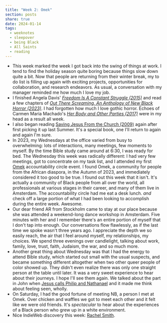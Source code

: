 ```yaml
---
title: "Week 2: Omek"
section: posts
share: true
date: 2024-01-14
tags:
  - weeknotes
  - sleepover
  - being Black
  - All Saints
  - reading
---
```


- This week marked the week I got back into the swing of things at work. I tend to find the holiday season quite boring because things slow down quite a bit. Now that people are returning from their winter break, my to do list is filling up again with exciting projects, opportunities for collaboration, and research endeavors. As usual, a conversation with my manager reminded me how much I love my job.
- I finished Angela Davis' _[Freedom Is A Constant Struggle (2015)](Freedom%20Is%20A%20Constant%20Struggle%20(2015).md)_ and read a few chapters of _[Out There Screaming, An Anthology of New Black Horror (2023)](Out%20There%20Screaming,%20An%20Anthology%20of%20New%20Black%20Horror%20(2023).md)_. I had forgotten how much I love gothic horror. Echoes of Carmen Maria Machado's _[Her Body and Other Parties (2017)](Her%20Body%20and%20Other%20Parties%20(2017).md)_ were in my head as a result all week.
- I also began reading [Saving Jesus From the Church (2009)](Saving%20Jesus%20From%20the%20Church%20(2009).md) again after first picking it up last Summer. It's a special book, one I'll return to again and again I'm sure.
- In 2023, my Wednesdays at the office varied from busy to overwhelming: lots of interactions, many meetings, few moments to myself. By the time Bible study came around at 6:30, I was ready for bed. The Wednesday this week was radically different: I had very few meetings, got to concentrate on my task list, and I attended my first [Omek](Omek.md) accountability circle event. I found Omek, a community for people from the African diaspora, in the Autumn of 2023, and immediately considered it too good to be true. I found out this week that it isn't. It's actually a community of Black people from all over the world, all professionals at various stages in their career, and many of them live in Amsterdam. The accountability circle had me eat a desk lunch. _and_ check off a large portion of what I had been looking to accomplish during the entire week. Awesome.
- Our dear friend AR from Stockholm came to stay at our place because she was attended a weekend-long dance workshop in Amsterdam. Five minutes with her and I remember there's an entire portion of myself that I don't tap into enough. Our conversations flow flawlessly, as if the last time we spoke wasn't three years ago. I appreciate the depth we so easily reach, the air that I feel around myself, my relationships, my choices. We spend three evenings over candlelight, talking about work, family, love, trust, faith, Judaism, the war, and so much more.
- Another great thing about Wednesday was that I had the energy to attend Bible study, which started out small with the usual suspects, and became something different altogether when two other queer people of color showed up. They didn't even realize there was only one straight person at the table until later. It was a very sweet experience to hear about their journeys. I hope I'll see them again. We talked about the part in John when [Jesus calls Philip and Nathanael](https://www.biblegateway.com/passage/?search=John+1%3A42-51&version=NIV) and it made me think about feeling seen, wholly. 
- On Saturday, I had the good fortune of meeting NB, a person I met at Omek. Over chicken and waffles we got to meet each other and it felt like we were old friends. It's *spectacular* to hear about the experiences of a Black person who grew up in a white environment. 
- Nice IndieWeb discovery this week: [Rachel Smith](https://rachsmith.com/).